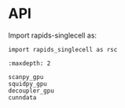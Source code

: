 # API

Import rapids-singlecell as:

```
import rapids_singlecell as rsc
```


```{toctree}
:maxdepth: 2

scanpy_gpu
squidpy_gpu
decoupler_gpu
cunndata
```
